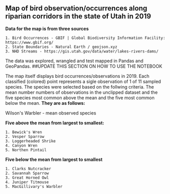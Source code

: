 ## Map of bird observation/occurrences along riparian corridors in the state of Utah in 2019
**Data for the map is from three sources**

    1. Bird Occurrences - GBIF | Global Biodiversity Information Facility: https://www.gbif.org/ 
    2. State Boundaries - Natural Earth / geojson.xyz
    3. NHD Streams - https://gis.utah.gov/data/water/lakes-rivers-dams/

The data was explored, wrangled and test mapped in Pandas and GeoPandas. ##UPDATE THIS SECTION ON HOW TO USE THE NOTEBOOK

The map itself displays bird occurrences/observations in 2019. Each classified (colored) point represents a sigle observation of 1 of 11 sampled species. The species were selected based on the follwing criteria. The mean number numbers of observations in the unclipped dataset and the five species most common above the mean and the five most common below the mean. 
**They are as follows:**

   Wilson's Warbler - mean observed species
   
**Five above the mean from largest to smallest:**
        
    1. Bewick's Wren
    2. Vesper Sparrow
    3. Loggerheaded Shrike
    4. Canyon Wren
    5. Northen Pintail
    
 **Five below the mean from largest to smallest**
   
    1. Clarks Nutcracker
    2. Savannah Sparrow
    3. Great Horned Owl
    4. Juniper Titmouse
    5. MacGillivary's Warbler
    

